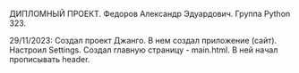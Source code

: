 ДИПЛОМНЫЙ ПРОЕКТ. 
Федоров Александр Эдуардович. 
Группа Python 323. 

29/11/2023: Создал проект Джанго. В нем создал приложение (сайт). Настроил Settings. Создал главную страницу - main.html. В ней начал прописывать header.
